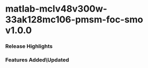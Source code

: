 # matlab-mclv48v300w-33ak128mc106-pmsm-foc-smo v1.0.0
### Release Highlights



### Features Added\Updated



